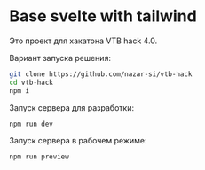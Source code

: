 # Base svelte with tailwind 

Это проект для хакатона VTB hack 4.0.

Вариант запуска решения: 
```bash
git clone https://github.com/nazar-si/vtb-hack
cd vtb-hack
npm i
```

Запуск сервера для разработки:
```
npm run dev
```

Запуск сервера в рабочем режиме:
```
npm run preview
```